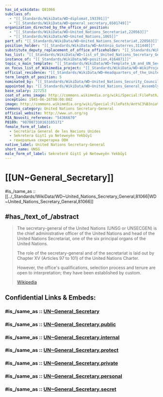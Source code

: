 ```yaml
---
has_id_wikidata: Q81066
subclass_of:
  - "[[_Standards/WikiData/WD~diplomat,193391]]"
  - "[[_Standards/WikiData/WD~general_secretary,6501749]]"
organization_directed_by_the_office_or_position:
  - "[[_Standards/WikiData/WD~United_Nations_Secretariat,220563]]"
  - "[[_Standards/WikiData/WD~United_Nations,1065]]"
part_of: "[[_Standards/WikiData/WD~United_Nations_Secretariat,220563]]"
position_holder: "[[_Standards/WikiData/WD~António_Guterres,311440]]"
substitute_deputy_replacement_of_office_officeholder: "[[_Standards/WikiData/WD~Deputy_Secretary_General_of_the_United_Nations,3099742]]"
has_list: "[[_Standards/WikiData/WD~list_of_United_Nations_Secretary_Generals,3254299]]"
instance_of: "[[_Standards/WikiData/WD~position,4164871]]"
topic_s_main_template: "[[_Standards/WikiData/WD~Template_LN_and_UN_Secretaries_General,10543504]]"
on_focus_list_of_Wikimedia_project: "[[_Standards/WikiData/WD~WikiProject_Human_rights,13382529]]"
official_residence: "[[_Standards/WikiData/WD~Headquarters_of_the_United_Nations,11297]]"
term_length_of_position: 5
nominated_by: "[[_Standards/WikiData/WD~United_Nations_Security_Council,37470]]"
appointed_by: "[[_Standards/WikiData/WD~United_Nations_General_Assembly,47423]]"
base_salary: 227253
coat_of_arms_image: http://commons.wikimedia.org/wiki/Special:FilePath/UN%20emblem%20blue.svg
inception: 1945-06-26T00:00:00Z
image: http://commons.wikimedia.org/wiki/Special:FilePath/Ant%C3%B3nio%20Guterres%2C%2023.03.23.jpg
Commons_category: United Nations Secretary-General
official_website: http://www.un.org/sg
RIA_Novosti_reference: "54366670"
P8189: "987007310163105171"
female_form_of_label:
  - Secretària General de les Nacions Unides
  - Sekretera Giştî ya Neteweyên Yekbûyî
  - генеральна секретарка ООН
native_label: United Nations Secretary-General
short_name: UNSG
male_form_of_label: Sekreterê Giştî yê Neteweyên Yekbûyî
---
```


# [[UN~General_Secretary]] 

#is_/same_as :: [[../_Standards/WikiData/WD~United_Nations_Secretary_General,81066|WD~United_Nations_Secretary_General,81066]] 

## #has_/text_of_/abstract 

> The secretary-general of the United Nations (UNSG or UNSECGEN) 
> is the chief administrative officer of the United Nations 
> and head of the United Nations Secretariat, one of the six principal organs of the United Nations.
>
> The role of the secretary-general and of the secretariat is laid out by Chapter XV (Articles 97 to 101) 
> of the United Nations Charter. 
> 
> However, the office's qualifications, selection process and tenure are open to interpretation; 
> they have been established by custom.
>
> [Wikipedia](https://en.wikipedia.org/wiki/Secretary-General%20of%20the%20United%20Nations) 


## Confidential Links & Embeds: 

### #is_/same_as :: [UN~General_Secretary](/_Standards/UN(United_Nations)/UN~General_Secretary.md) 

### #is_/same_as :: [UN~General_Secretary.public](/_public/UN(United_Nations)/UN~General_Secretary.public.md) 

### #is_/same_as :: [UN~General_Secretary.internal](/_internal/UN(United_Nations)/UN~General_Secretary.internal.md) 

### #is_/same_as :: [UN~General_Secretary.protect](/_protect/UN(United_Nations)/UN~General_Secretary.protect.md) 

### #is_/same_as :: [UN~General_Secretary.private](/_private/UN(United_Nations)/UN~General_Secretary.private.md) 

### #is_/same_as :: [UN~General_Secretary.personal](/_personal/UN(United_Nations)/UN~General_Secretary.personal.md) 

### #is_/same_as :: [UN~General_Secretary.secret](/_secret/UN(United_Nations)/UN~General_Secretary.secret.md)

